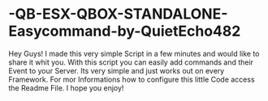 # -QB-ESX-QBOX-STANDALONE-Easycommand-by-QuietEcho482
Hey Guys! I made this very simple Script in a few minutes and would like to share it whit you. With this script you can easily add commands and their Event to your Server. Its very simple and just works out on every Framework. For mor Informations how to configure this little Code access the Readme File. I hope you enjoy!
